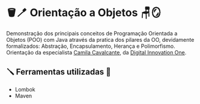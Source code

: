 # :bucket::toothbrush: Orientação a Objetos :chair::mirror:

Demonstração dos principais conceitos de Programação Orientada a Objetos (POO) com Java através da pratica dos pilares da OO, devidamente formalizados: Abstração, Encapsulamento, Herança e Polimorfismo.   
Orientação da especialista [Camila Cavalcante](https://www.linkedin.com/in/cami-la/), da [Digital Innovation One](https://web.dio.me/).  

## :screwdriver: Ferramentas utilizadas :wrench:   

- Lombok  
- Maven  
